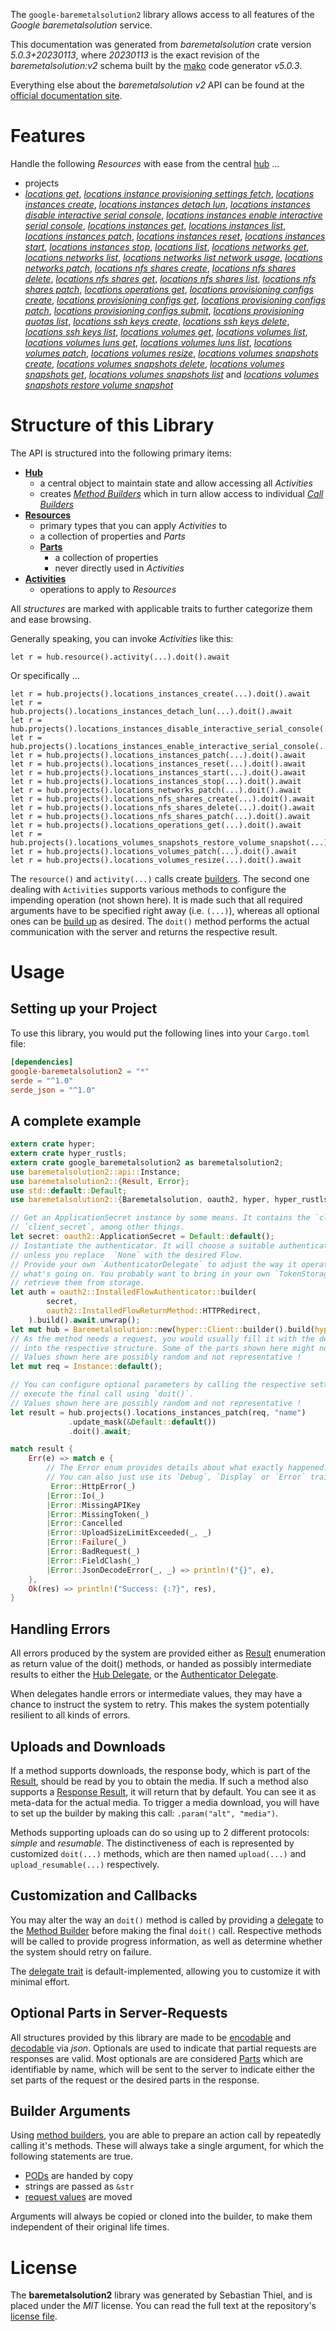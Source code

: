<!---
DO NOT EDIT !
This file was generated automatically from 'src/generator/templates/api/README.md.mako'
DO NOT EDIT !
-->
The `google-baremetalsolution2` library allows access to all features of the *Google baremetalsolution* service.

This documentation was generated from *baremetalsolution* crate version *5.0.3+20230113*, where *20230113* is the exact revision of the *baremetalsolution:v2* schema built by the [mako](http://www.makotemplates.org/) code generator *v5.0.3*.

Everything else about the *baremetalsolution* *v2* API can be found at the
[official documentation site](https://cloud.google.com/bare-metal).
# Features

Handle the following *Resources* with ease from the central [hub](https://docs.rs/google-baremetalsolution2/5.0.3+20230113/google_baremetalsolution2/Baremetalsolution) ...

* projects
 * [*locations get*](https://docs.rs/google-baremetalsolution2/5.0.3+20230113/google_baremetalsolution2/api::ProjectLocationGetCall), [*locations instance provisioning settings fetch*](https://docs.rs/google-baremetalsolution2/5.0.3+20230113/google_baremetalsolution2/api::ProjectLocationInstanceProvisioningSettingFetchCall), [*locations instances create*](https://docs.rs/google-baremetalsolution2/5.0.3+20230113/google_baremetalsolution2/api::ProjectLocationInstanceCreateCall), [*locations instances detach lun*](https://docs.rs/google-baremetalsolution2/5.0.3+20230113/google_baremetalsolution2/api::ProjectLocationInstanceDetachLunCall), [*locations instances disable interactive serial console*](https://docs.rs/google-baremetalsolution2/5.0.3+20230113/google_baremetalsolution2/api::ProjectLocationInstanceDisableInteractiveSerialConsoleCall), [*locations instances enable interactive serial console*](https://docs.rs/google-baremetalsolution2/5.0.3+20230113/google_baremetalsolution2/api::ProjectLocationInstanceEnableInteractiveSerialConsoleCall), [*locations instances get*](https://docs.rs/google-baremetalsolution2/5.0.3+20230113/google_baremetalsolution2/api::ProjectLocationInstanceGetCall), [*locations instances list*](https://docs.rs/google-baremetalsolution2/5.0.3+20230113/google_baremetalsolution2/api::ProjectLocationInstanceListCall), [*locations instances patch*](https://docs.rs/google-baremetalsolution2/5.0.3+20230113/google_baremetalsolution2/api::ProjectLocationInstancePatchCall), [*locations instances reset*](https://docs.rs/google-baremetalsolution2/5.0.3+20230113/google_baremetalsolution2/api::ProjectLocationInstanceResetCall), [*locations instances start*](https://docs.rs/google-baremetalsolution2/5.0.3+20230113/google_baremetalsolution2/api::ProjectLocationInstanceStartCall), [*locations instances stop*](https://docs.rs/google-baremetalsolution2/5.0.3+20230113/google_baremetalsolution2/api::ProjectLocationInstanceStopCall), [*locations list*](https://docs.rs/google-baremetalsolution2/5.0.3+20230113/google_baremetalsolution2/api::ProjectLocationListCall), [*locations networks get*](https://docs.rs/google-baremetalsolution2/5.0.3+20230113/google_baremetalsolution2/api::ProjectLocationNetworkGetCall), [*locations networks list*](https://docs.rs/google-baremetalsolution2/5.0.3+20230113/google_baremetalsolution2/api::ProjectLocationNetworkListCall), [*locations networks list network usage*](https://docs.rs/google-baremetalsolution2/5.0.3+20230113/google_baremetalsolution2/api::ProjectLocationNetworkListNetworkUsageCall), [*locations networks patch*](https://docs.rs/google-baremetalsolution2/5.0.3+20230113/google_baremetalsolution2/api::ProjectLocationNetworkPatchCall), [*locations nfs shares create*](https://docs.rs/google-baremetalsolution2/5.0.3+20230113/google_baremetalsolution2/api::ProjectLocationNfsShareCreateCall), [*locations nfs shares delete*](https://docs.rs/google-baremetalsolution2/5.0.3+20230113/google_baremetalsolution2/api::ProjectLocationNfsShareDeleteCall), [*locations nfs shares get*](https://docs.rs/google-baremetalsolution2/5.0.3+20230113/google_baremetalsolution2/api::ProjectLocationNfsShareGetCall), [*locations nfs shares list*](https://docs.rs/google-baremetalsolution2/5.0.3+20230113/google_baremetalsolution2/api::ProjectLocationNfsShareListCall), [*locations nfs shares patch*](https://docs.rs/google-baremetalsolution2/5.0.3+20230113/google_baremetalsolution2/api::ProjectLocationNfsSharePatchCall), [*locations operations get*](https://docs.rs/google-baremetalsolution2/5.0.3+20230113/google_baremetalsolution2/api::ProjectLocationOperationGetCall), [*locations provisioning configs create*](https://docs.rs/google-baremetalsolution2/5.0.3+20230113/google_baremetalsolution2/api::ProjectLocationProvisioningConfigCreateCall), [*locations provisioning configs get*](https://docs.rs/google-baremetalsolution2/5.0.3+20230113/google_baremetalsolution2/api::ProjectLocationProvisioningConfigGetCall), [*locations provisioning configs patch*](https://docs.rs/google-baremetalsolution2/5.0.3+20230113/google_baremetalsolution2/api::ProjectLocationProvisioningConfigPatchCall), [*locations provisioning configs submit*](https://docs.rs/google-baremetalsolution2/5.0.3+20230113/google_baremetalsolution2/api::ProjectLocationProvisioningConfigSubmitCall), [*locations provisioning quotas list*](https://docs.rs/google-baremetalsolution2/5.0.3+20230113/google_baremetalsolution2/api::ProjectLocationProvisioningQuotaListCall), [*locations ssh keys create*](https://docs.rs/google-baremetalsolution2/5.0.3+20230113/google_baremetalsolution2/api::ProjectLocationSshKeyCreateCall), [*locations ssh keys delete*](https://docs.rs/google-baremetalsolution2/5.0.3+20230113/google_baremetalsolution2/api::ProjectLocationSshKeyDeleteCall), [*locations ssh keys list*](https://docs.rs/google-baremetalsolution2/5.0.3+20230113/google_baremetalsolution2/api::ProjectLocationSshKeyListCall), [*locations volumes get*](https://docs.rs/google-baremetalsolution2/5.0.3+20230113/google_baremetalsolution2/api::ProjectLocationVolumeGetCall), [*locations volumes list*](https://docs.rs/google-baremetalsolution2/5.0.3+20230113/google_baremetalsolution2/api::ProjectLocationVolumeListCall), [*locations volumes luns get*](https://docs.rs/google-baremetalsolution2/5.0.3+20230113/google_baremetalsolution2/api::ProjectLocationVolumeLunGetCall), [*locations volumes luns list*](https://docs.rs/google-baremetalsolution2/5.0.3+20230113/google_baremetalsolution2/api::ProjectLocationVolumeLunListCall), [*locations volumes patch*](https://docs.rs/google-baremetalsolution2/5.0.3+20230113/google_baremetalsolution2/api::ProjectLocationVolumePatchCall), [*locations volumes resize*](https://docs.rs/google-baremetalsolution2/5.0.3+20230113/google_baremetalsolution2/api::ProjectLocationVolumeResizeCall), [*locations volumes snapshots create*](https://docs.rs/google-baremetalsolution2/5.0.3+20230113/google_baremetalsolution2/api::ProjectLocationVolumeSnapshotCreateCall), [*locations volumes snapshots delete*](https://docs.rs/google-baremetalsolution2/5.0.3+20230113/google_baremetalsolution2/api::ProjectLocationVolumeSnapshotDeleteCall), [*locations volumes snapshots get*](https://docs.rs/google-baremetalsolution2/5.0.3+20230113/google_baremetalsolution2/api::ProjectLocationVolumeSnapshotGetCall), [*locations volumes snapshots list*](https://docs.rs/google-baremetalsolution2/5.0.3+20230113/google_baremetalsolution2/api::ProjectLocationVolumeSnapshotListCall) and [*locations volumes snapshots restore volume snapshot*](https://docs.rs/google-baremetalsolution2/5.0.3+20230113/google_baremetalsolution2/api::ProjectLocationVolumeSnapshotRestoreVolumeSnapshotCall)




# Structure of this Library

The API is structured into the following primary items:

* **[Hub](https://docs.rs/google-baremetalsolution2/5.0.3+20230113/google_baremetalsolution2/Baremetalsolution)**
    * a central object to maintain state and allow accessing all *Activities*
    * creates [*Method Builders*](https://docs.rs/google-baremetalsolution2/5.0.3+20230113/google_baremetalsolution2/client::MethodsBuilder) which in turn
      allow access to individual [*Call Builders*](https://docs.rs/google-baremetalsolution2/5.0.3+20230113/google_baremetalsolution2/client::CallBuilder)
* **[Resources](https://docs.rs/google-baremetalsolution2/5.0.3+20230113/google_baremetalsolution2/client::Resource)**
    * primary types that you can apply *Activities* to
    * a collection of properties and *Parts*
    * **[Parts](https://docs.rs/google-baremetalsolution2/5.0.3+20230113/google_baremetalsolution2/client::Part)**
        * a collection of properties
        * never directly used in *Activities*
* **[Activities](https://docs.rs/google-baremetalsolution2/5.0.3+20230113/google_baremetalsolution2/client::CallBuilder)**
    * operations to apply to *Resources*

All *structures* are marked with applicable traits to further categorize them and ease browsing.

Generally speaking, you can invoke *Activities* like this:

```Rust,ignore
let r = hub.resource().activity(...).doit().await
```

Or specifically ...

```ignore
let r = hub.projects().locations_instances_create(...).doit().await
let r = hub.projects().locations_instances_detach_lun(...).doit().await
let r = hub.projects().locations_instances_disable_interactive_serial_console(...).doit().await
let r = hub.projects().locations_instances_enable_interactive_serial_console(...).doit().await
let r = hub.projects().locations_instances_patch(...).doit().await
let r = hub.projects().locations_instances_reset(...).doit().await
let r = hub.projects().locations_instances_start(...).doit().await
let r = hub.projects().locations_instances_stop(...).doit().await
let r = hub.projects().locations_networks_patch(...).doit().await
let r = hub.projects().locations_nfs_shares_create(...).doit().await
let r = hub.projects().locations_nfs_shares_delete(...).doit().await
let r = hub.projects().locations_nfs_shares_patch(...).doit().await
let r = hub.projects().locations_operations_get(...).doit().await
let r = hub.projects().locations_volumes_snapshots_restore_volume_snapshot(...).doit().await
let r = hub.projects().locations_volumes_patch(...).doit().await
let r = hub.projects().locations_volumes_resize(...).doit().await
```

The `resource()` and `activity(...)` calls create [builders][builder-pattern]. The second one dealing with `Activities`
supports various methods to configure the impending operation (not shown here). It is made such that all required arguments have to be
specified right away (i.e. `(...)`), whereas all optional ones can be [build up][builder-pattern] as desired.
The `doit()` method performs the actual communication with the server and returns the respective result.

# Usage

## Setting up your Project

To use this library, you would put the following lines into your `Cargo.toml` file:

```toml
[dependencies]
google-baremetalsolution2 = "*"
serde = "^1.0"
serde_json = "^1.0"
```

## A complete example

```Rust
extern crate hyper;
extern crate hyper_rustls;
extern crate google_baremetalsolution2 as baremetalsolution2;
use baremetalsolution2::api::Instance;
use baremetalsolution2::{Result, Error};
use std::default::Default;
use baremetalsolution2::{Baremetalsolution, oauth2, hyper, hyper_rustls, chrono, FieldMask};

// Get an ApplicationSecret instance by some means. It contains the `client_id` and
// `client_secret`, among other things.
let secret: oauth2::ApplicationSecret = Default::default();
// Instantiate the authenticator. It will choose a suitable authentication flow for you,
// unless you replace  `None` with the desired Flow.
// Provide your own `AuthenticatorDelegate` to adjust the way it operates and get feedback about
// what's going on. You probably want to bring in your own `TokenStorage` to persist tokens and
// retrieve them from storage.
let auth = oauth2::InstalledFlowAuthenticator::builder(
        secret,
        oauth2::InstalledFlowReturnMethod::HTTPRedirect,
    ).build().await.unwrap();
let mut hub = Baremetalsolution::new(hyper::Client::builder().build(hyper_rustls::HttpsConnectorBuilder::new().with_native_roots().https_or_http().enable_http1().build()), auth);
// As the method needs a request, you would usually fill it with the desired information
// into the respective structure. Some of the parts shown here might not be applicable !
// Values shown here are possibly random and not representative !
let mut req = Instance::default();

// You can configure optional parameters by calling the respective setters at will, and
// execute the final call using `doit()`.
// Values shown here are possibly random and not representative !
let result = hub.projects().locations_instances_patch(req, "name")
             .update_mask(&Default::default())
             .doit().await;

match result {
    Err(e) => match e {
        // The Error enum provides details about what exactly happened.
        // You can also just use its `Debug`, `Display` or `Error` traits
         Error::HttpError(_)
        |Error::Io(_)
        |Error::MissingAPIKey
        |Error::MissingToken(_)
        |Error::Cancelled
        |Error::UploadSizeLimitExceeded(_, _)
        |Error::Failure(_)
        |Error::BadRequest(_)
        |Error::FieldClash(_)
        |Error::JsonDecodeError(_, _) => println!("{}", e),
    },
    Ok(res) => println!("Success: {:?}", res),
}

```
## Handling Errors

All errors produced by the system are provided either as [Result](https://docs.rs/google-baremetalsolution2/5.0.3+20230113/google_baremetalsolution2/client::Result) enumeration as return value of
the doit() methods, or handed as possibly intermediate results to either the
[Hub Delegate](https://docs.rs/google-baremetalsolution2/5.0.3+20230113/google_baremetalsolution2/client::Delegate), or the [Authenticator Delegate](https://docs.rs/yup-oauth2/*/yup_oauth2/trait.AuthenticatorDelegate.html).

When delegates handle errors or intermediate values, they may have a chance to instruct the system to retry. This
makes the system potentially resilient to all kinds of errors.

## Uploads and Downloads
If a method supports downloads, the response body, which is part of the [Result](https://docs.rs/google-baremetalsolution2/5.0.3+20230113/google_baremetalsolution2/client::Result), should be
read by you to obtain the media.
If such a method also supports a [Response Result](https://docs.rs/google-baremetalsolution2/5.0.3+20230113/google_baremetalsolution2/client::ResponseResult), it will return that by default.
You can see it as meta-data for the actual media. To trigger a media download, you will have to set up the builder by making
this call: `.param("alt", "media")`.

Methods supporting uploads can do so using up to 2 different protocols:
*simple* and *resumable*. The distinctiveness of each is represented by customized
`doit(...)` methods, which are then named `upload(...)` and `upload_resumable(...)` respectively.

## Customization and Callbacks

You may alter the way an `doit()` method is called by providing a [delegate](https://docs.rs/google-baremetalsolution2/5.0.3+20230113/google_baremetalsolution2/client::Delegate) to the
[Method Builder](https://docs.rs/google-baremetalsolution2/5.0.3+20230113/google_baremetalsolution2/client::CallBuilder) before making the final `doit()` call.
Respective methods will be called to provide progress information, as well as determine whether the system should
retry on failure.

The [delegate trait](https://docs.rs/google-baremetalsolution2/5.0.3+20230113/google_baremetalsolution2/client::Delegate) is default-implemented, allowing you to customize it with minimal effort.

## Optional Parts in Server-Requests

All structures provided by this library are made to be [encodable](https://docs.rs/google-baremetalsolution2/5.0.3+20230113/google_baremetalsolution2/client::RequestValue) and
[decodable](https://docs.rs/google-baremetalsolution2/5.0.3+20230113/google_baremetalsolution2/client::ResponseResult) via *json*. Optionals are used to indicate that partial requests are responses
are valid.
Most optionals are are considered [Parts](https://docs.rs/google-baremetalsolution2/5.0.3+20230113/google_baremetalsolution2/client::Part) which are identifiable by name, which will be sent to
the server to indicate either the set parts of the request or the desired parts in the response.

## Builder Arguments

Using [method builders](https://docs.rs/google-baremetalsolution2/5.0.3+20230113/google_baremetalsolution2/client::CallBuilder), you are able to prepare an action call by repeatedly calling it's methods.
These will always take a single argument, for which the following statements are true.

* [PODs][wiki-pod] are handed by copy
* strings are passed as `&str`
* [request values](https://docs.rs/google-baremetalsolution2/5.0.3+20230113/google_baremetalsolution2/client::RequestValue) are moved

Arguments will always be copied or cloned into the builder, to make them independent of their original life times.

[wiki-pod]: http://en.wikipedia.org/wiki/Plain_old_data_structure
[builder-pattern]: http://en.wikipedia.org/wiki/Builder_pattern
[google-go-api]: https://github.com/google/google-api-go-client

# License
The **baremetalsolution2** library was generated by Sebastian Thiel, and is placed
under the *MIT* license.
You can read the full text at the repository's [license file][repo-license].

[repo-license]: https://github.com/Byron/google-apis-rsblob/main/LICENSE.md

